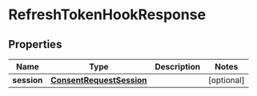 

# RefreshTokenHookResponse


## Properties

| Name | Type | Description | Notes |
|------------ | ------------- | ------------- | -------------|
|**session** | [**ConsentRequestSession**](ConsentRequestSession.md) |  |  [optional] |



